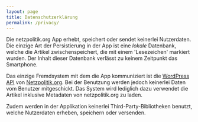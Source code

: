 ```yaml
---
layout: page
title: Datenschutzerklärung
permalink: /privacy/
---
```


Die netzpolitik.org App erhebt, speichert oder sendet keinerlei Nutzerdaten.
Die einzige Art der Persistierung in der App ist eine *lokale* Datenbank, welche die Artikel zwischenspeichert, die mit einem 'Lesezeichen' markiert wurden.
Der Inhalt dieser Datenbank verlässt zu keinem Zeitpunkt das Smartphone.

Das einzige Fremdsystem mit dem die App kommuniziert ist die [WordPress API](https://developer.wordpress.org/rest-api/) von [Netzpolitik.org](https://netzpolitik.org/).
Bei der Benutzung werden jedoch keinerlei Daten vom Benutzer mitgeschickt. Das System wird lediglich
dazu verwendet die Artikel inklusive Metadaten von netzpolitik.org zu laden.

Zudem werden in der Applikation keinerlei Third-Party-Bibliotheken benutzt, welche Nutzerdaten erheben, speichern oder versenden.
